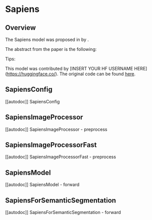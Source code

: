 <!--Copyright 2024 The HuggingFace Team. All rights reserved.

Licensed under the Apache License, Version 2.0 (the "License"); you may not use this file except in compliance with
the License. You may obtain a copy of the License at

http://www.apache.org/licenses/LICENSE-2.0

Unless required by applicable law or agreed to in writing, software distributed under the License is distributed on
an "AS IS" BASIS, WITHOUT WARRANTIES OR CONDITIONS OF ANY KIND, either express or implied. See the License for the
specific language governing permissions and limitations under the License.

⚠️ Note that this file is in Markdown but contain specific syntax for our doc-builder (similar to MDX) that may not be
rendered properly in your Markdown viewer.

-->

# Sapiens

## Overview

The Sapiens model was proposed in [<INSERT PAPER NAME HERE>](<INSERT PAPER LINK HERE>) by <INSERT AUTHORS HERE>.
<INSERT SHORT SUMMARY HERE>

The abstract from the paper is the following:

*<INSERT PAPER ABSTRACT HERE>*

Tips:

<INSERT TIPS ABOUT MODEL HERE>

This model was contributed by [INSERT YOUR HF USERNAME HERE](https://huggingface.co/<INSERT YOUR HF USERNAME HERE>).
The original code can be found [here](<INSERT LINK TO GITHUB REPO HERE>).


## SapiensConfig

[[autodoc]] SapiensConfig

## SapiensImageProcessor

[[autodoc]] SapiensImageProcessor
    - preprocess

## SapiensImageProcessorFast

[[autodoc]] SapiensImageProcessorFast
    - preprocess

<frameworkcontent>
<pt>

## SapiensModel

[[autodoc]] SapiensModel
    - forward

## SapiensForSemanticSegmentation

[[autodoc]] SapiensForSemanticSegmentation
    - forward

</pt>
<tf>
